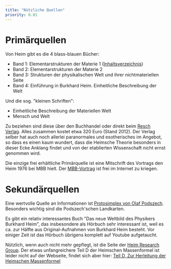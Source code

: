 ```yaml
---
title: "Nützliche Quellen"
priority: 0.81
---
```


# Primärquellen

Von Heim gibt es die 4 blass-blauen Bücher:

* Band 1: Elementarstrukturen der Materie 1
  ([Inhaltsverzeichnis](/elementarstrukturen-1-inhaltsverzeichnis/))
* Band 2: Elementarstrukturen der Materie 2
* Band 3: Strukturen der physikalischen Welt und ihrer nichtmateriellen
  Seite
* Band 4: Einführung in Burkhard Heim. Einheitliche Beschreibung der
  Welt

Und die sog. "kleinen Schriften":

* Einheitliche Beschreibung der Materiellen Welt
* Mensch und Welt

Zu beziehen sind diese über den Buchhandel oder direkt beim [Resch
Verlag](http://www.igw-resch-verlag.at/heim/index.html). Alles zusammen
kostet etwa 320 Euro (Stand 2012). Der Verlag selber hat auch noch
allerlei paranormales und esotherisches im Angebot, so dass es einen
kaum wundert, dass die Heimsche Theorie besonders in dieser Ecke Anklang
findet und von der etablierten Wissenschaft nicht ernst genommen wird.

Die einzige frei erhältliche Primärquelle ist eine Mitschrift des
Vortrags den Heim 1976 bei MBB hielt. Der
[MBB-Vortrag](http://www.engon.de/protosimplex/downloads/02%20heim%20-%20mbb%201.2.pdf)
ist frei im Internet zu kriegen.

# Sekundärquellen

Eine wertvolle Quelle an Informationen ist [Protosimplex von Olaf
Podszech](http://www.engon.de/protosimplex/). Besonders wichtig sind die
Podszech'schen Landkarten.

Es gibt ein relativ interessantes Buch "Das neue Weltbild des Physikers
Burkhard Heim", das insbesondere als Hörbuch sehr interessant ist, weil
es ca. zur Hälfte aus Original-Aufnahmen von Burkhard Heim besteht. Vor
einiger Zeit ist das Hörbuch übrigens komplett auf Youtube aufgetaucht.

Nützlich, wenn auch nicht mehr gepflegt, ist die Seite der [Heim
Research Group](http://www.heim-theory.com/Inhalt/inhalt.html). Der
etwas unfangreichere Teil D der Heimschen Massenformel ist leider nicht
auf der Webseite, findet sich aber hier: [Teil D, Zur Herleitung der
Heimschen
Massenformel](http://chsunier.ch/Books/Themata/beitraege/RESCH/D_Zur_Herleitung_Der_Heimschen_Massenformel.pdf)


